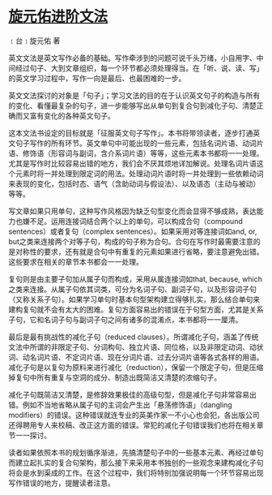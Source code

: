 # [旋元佑进阶文法](http://grammar.codeyu.com)

﹝台﹞旋元佑 著

英文文法是英文写作必备的基础。写作牵涉到的问题可说千头万绪，小自用字、中间经过句子、大到文章组织，每一个环节都必须处理得当。在「听、说、读、写」的英文学习过程中，写作一向是最后、也最困难的一步。

英文文法探讨的对象是「句子」；学习文法的目的在于认识英文句子的构造与所有的变化、看懂最复杂的句子，进一步能够写出从单句到复合句到减化子句、清楚正确而又富有变化的各种英文句子。

这本文法书设定的目标就是「征服英文句子写作」。本书将带领读者，逐步打通英文句子写作的所有环节。英文单句中可能出现的一些元素，包括名词片语、动词片语、修饰语（形容词与副词，含介系词片语）等等，这些元素本书都将一一处理。尤其是写作时比较容易出错的地方，我们会不厌其烦地详加解说。处理名词片语这个元素时将一并处理到限定词的用法。处理动词片语时将一并处理到一些依赖动词来表现的变化，包括时态、语气（含助动词与假设法）、以及语态（主动与被动）等等。

写文章如果只用单句，这种写作风格因为缺乏句型变化而会显得不够成熟，表达能力也嫌不足。运用连接词结合两个以上的单句，可以构成合句（compound sentences）或者复句（complex sentences）。如果采用对等连接词如and, or, but之类来连接两个对等子句，构成的句子称为合句。合句在写作时最需要注意的是对称性的要求，还有就是合句中有重复的元素如果进行省略，要注意避免出错。这些要求在相关的章节本书都会一一处理。

复句则是由主要子句加从属子句而构成，采用从属连接词如t​​hat, because, which之类来连接。从属子句依其词类，可分为名词子句、副词子句，以及形容词子句（又称关系子句）。如果学习单句时基本句型架构建立得够扎实，那么结合单句来建构复句就不会有太大的困难。复句方面容易出的错误在于句型方面，尤其是关系子句，它和名词子句与副词子句之间有诸多的混淆点，本书都将一一厘清。

最后是最有挑战性的减化子句（reduced clauses）。所谓减化子句，涵盖了传统文法中所谓的非限定子句、分词构句、独立片语、同位格，以及非限定动词、动状词、动名词片语、不定词片语、现在分词片语、过去分词片语等各式各样的用语。减化子句是以复句为原料来进行减化（reduction），保留一个限定子句，但是压缩掉复句中所有重复与空洞的成分、制造出既简洁又清楚的浓缩句子。

减化子句既简洁又清楚，是修辞效果极佳的高级句型，但是减化子句非常容易出错。例如不当地省略从属子句的主词会产生出「悬荡修饰语」（dangling modifiers）的错误。这种错误就连专业的英美作家一不小心也会犯，各出版公司还得聘用专人来校稿、改正这方面的错误。常犯的减化子句错误我们也将在相关章节一一探讨。

读者如果依照本书的规划循序渐进，先搞清楚句子中的一些基本元素、再经过单句而建立起扎实的复合句架构，那么接下来采用本书独创的一些观念来建构减化子句将会是水到渠成的工作。在这个过程中，我们将特别加强说明每一个环节容易出现写作错误的地方，提醒读者注意。
